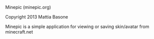 Minepic (minepic.org)

Copyright 2013 Mattia Basone

Minepic is a simple application for viewing or saving skin/avatar from minecraft.net
